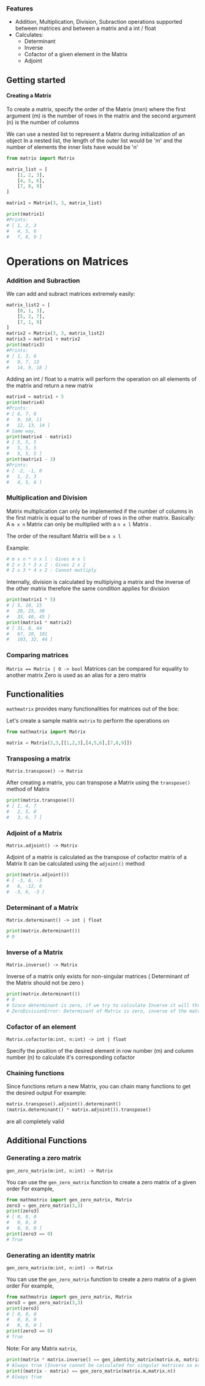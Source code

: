 ### Features
- Addition, Multiplication, Division, Subraction operations supported between matrices and between a matrix and a int / float
- Calculates:
	- Determinant
	- Inverse
	- Cofactor of a given element in the Matrix
	- Adjoint

## Getting started

#### Creating a Matrix

To create a matrix, specify the order of the Matrix (mxn) where the first argument (m) is the number of rows in the matrix and the second argument (n) is the number of columns

We can use a nested list to represent a Matrix during initialization of an object
In a nested list, the length of the outer list would be 'm' and the number of elements the inner lists have would be 'n'
```python
from matrix import Matrix

matrix_list = [
    [1, 2, 3],
    [4, 5, 6],
    [7, 8, 9]
]

matrix1 = Matrix(3, 3, matrix_list)

print(matrix1)
#Prints:
# [ 1, 2, 3
#   4, 5, 6
#   7, 8, 9 ]
```

# Operations on Matrices

### Addition and Subraction

We can add and subract matrices extremely easily:
```python
matrix_list2 = [
    [0, 1, 3], 
    [5, 2, 7], 
    [7, 1, 9]
]
matrix2 = Matrix(3, 3, matrix_list2)
matrix3 = matrix1 + matrix2
print(matrix3)
#Prints:
# [ 1, 3, 6
#   9, 7, 13
#   14, 9, 18 ]
```
Adding an int / float to a matrix will perform the operation on all elements of the matrix and return a new matrix
```python
matrix4 = matrix1 + 5
print(matrix4)
#Prints:
# [ 6, 7, 8
#   9, 10, 11
#   12, 13, 14 ]
# Same way,
print(matrix4 - matrix1)
# [ 5, 5, 5
#   5, 5, 5
#   5, 5, 5 ]
print(matrix1 - 3)
#Prints:
# [ -2, -1, 0
#   1, 2, 3
#   4, 5, 6 ]
```

### Multiplication and Division
Matrix multiplication can only be implemented if the number of columns in the first matrix is equal to the number of rows in the other matrix.
Basically:
A `m x n` Matrix can only be multiplied with a `n x l` Matrix . 

The order of the resultant Matrix will be `m x l`

Example:
```python
# m x n * n x l : Gives m x l
# 2 x 3 * 3 x 2 : Gives 2 x 2
# 2 x 3 * 4 x 2 : Cannot mutliply
``` 

Internally, division is calculated by multiplying a matrix and the inverse of the other matrix therefore the same condition applies for division

```python
print(matrix1 * 5)
# [ 5, 10, 15
#   20, 25, 30
#   35, 40, 45 ]
print(matrix1 * matrix2)
# [ 31, 8, 44
#   67, 20, 101
#   103, 32, 44 ]
```
### Comparing matrices
`Matrix == Matrix | 0 -> bool`
Matrices can be compared for equality to another matrix
Zero is used as an alias for a zero matrix

## Functionalities

`mathmatrix` provides many functionalities for matrices out of the box:

Let's create a sample matrix `matrix` to perform the operations on
```python
from mathmatrix import Matrix

matrix = Matrix(3,3,[[1,2,3],[4,5,6],[7,8,9]])
```

### Transposing a matrix
`Matrix.transpose() -> Matrix`

After creating a matrix, you can transpose a Matrix using the `transpose()` method of Matrix

```python
print(matrix.transpose())
# [ 1, 4, 7
#   2, 5, 8
#   3, 6, 7 ]
```

### Adjoint of a Matrix
`Matrix.adjoint() -> Matrix`

Adjoint of a matrix is calculated as the transpose of cofactor matrix of a Matrix
It can be calculated using the `adjoint()` method

```python
print(matrix.adjoint())
# [ -3, 6, -3
#   6, -12, 6
#  -3, 6, -3 ]
```

### Determinant of a Matrix
`Matrix.determinant() -> int | float`

```python 
print(matrix.determinant())
# 0
```

### Inverse of a Matrix
`Matrix.inverse() -> Matrix`

Inverse of a matrix only exists for non-singular matrices ( Determinant of the Matrix should not be zero )

```python 
print(matrix.determinant())
# 0
# Since determinant is zero, if we try to calculate Inverse it will throw the error:
# ZeroDivisionError: Determinant of Matrix is zero, inverse of the matrix does not exist
```

### Cofactor of an element
`Matrix.cofactor(m:int, n:int) -> int | float`

Specify the position of the desired element in row number (m) and column number (n) to calculate it's corresponding cofactor

### Chaining functions
Since functions return a new Matrix, you can chain many functions to get the desired output
For example:
```python
matrix.transpose().adjoint().determinant()
(matrix.determinant() * matrix.adjoint()).transpose()
```
are all completely valid

## Additional Functions

### Generating a zero matrix

`gen_zero_matrix(m:int, n:int) -> Matrix`

You can use the `gen_zero_matrix` function to create a zero matrix of a given order
For example,
```python
from mathmatrix import gen_zero_matrix, Matrix
zero3 = gen_zero_matrix(3,3) 
print(zero3)
# [ 0, 0, 0
#   0, 0, 0
#   0, 0, 0 ]
print(zero3 == 0)
# True
```

### Generating an identity matrix

`gen_zero_matrix(m:int, n:int) -> Matrix`

You can use the `gen_zero_matrix` function to create a zero matrix of a given order
For example,

```python
from mathmatrix import gen_zero_matrix, Matrix
zero3 = gen_zero_matrix(3,3) 
print(zero3)
# [ 0, 0, 0
#   0, 0, 0
#   0, 0, 0 ]
print(zero3 == 0)
# True
```

Note:
For any Matrix `matrix`,

```python
print(matrix * matrix.inverse() == gen_identity_matrix(matrix.m, matrix.n))
# Always true (Inverse cannot be calculated for singular matrices so error is thrown in that case)
print((matrix - matrix) == gen_zero_matrix(matrix.m,matrix.n))
# Always true
```
